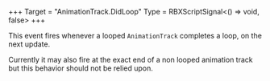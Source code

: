 +++
Target = "AnimationTrack.DidLoop"
Type = RBXScriptSignal<() => void, false>
+++

This event fires whenever a looped `AnimationTrack` completes a loop, on the next update.Currently it may also fire at the exact end of a non looped animation track but this behavior should not be relied upon.